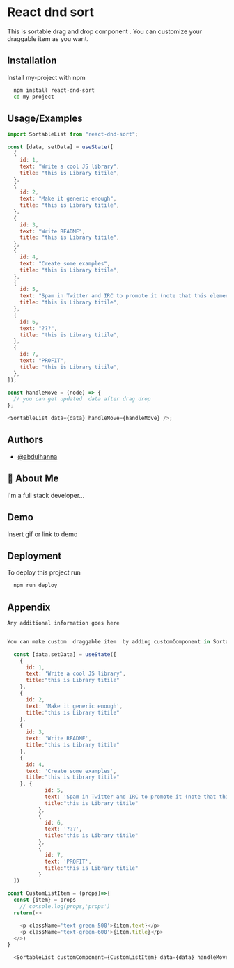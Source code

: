 # React dnd sort

This is sortable drag and drop component . You can customize your draggable item as you want.

## Installation

Install my-project with npm

```bash
  npm install react-dnd-sort
  cd my-project
```

## Usage/Examples

```javascript
import SortableList from "react-dnd-sort";

const [data, setData] = useState([
  {
    id: 1,
    text: "Write a cool JS library",
    title: "this is Library titile",
  },
  {
    id: 2,
    text: "Make it generic enough",
    title: "this is Library titile",
  },
  {
    id: 3,
    text: "Write README",
    title: "this is Library titile",
  },
  {
    id: 4,
    text: "Create some examples",
    title: "this is Library titile",
  },
  {
    id: 5,
    text: "Spam in Twitter and IRC to promote it (note that this element is taller than the others)",
    title: "this is Library titile",
  },
  {
    id: 6,
    text: "???",
    title: "this is Library titile",
  },
  {
    id: 7,
    text: "PROFIT",
    title: "this is Library titile",
  },
]);

const handleMove = (node) => {
  // you can get updated  data after drag drop
};

<SortableList data={data} handleMove={handleMove} />;
```

## Authors

- [@abdulhanna](https://github.com/abdulhanna)

## 🚀 About Me

I'm a full stack developer...

## Demo

Insert gif or link to demo

## Deployment

To deploy this project run

```bash
  npm run deploy
```

## Appendix

```javascript
Any additional information goes here


You can make custom  draggable item  by adding customComponent in SortableList.

  const [data,setData] = useState([
    {
      id: 1,
      text: 'Write a cool JS library',
      title:"this is Library titile"
    },
    {
      id: 2,
      text: 'Make it generic enough',
      title:"this is Library titile"
    },
    {
      id: 3,
      text: 'Write README',
      title:"this is Library titile"
    },
    {
      id: 4,
      text: 'Create some examples',
      title:"this is Library titile"
    }, {
            id: 5,
            text: 'Spam in Twitter and IRC to promote it (note that this element is taller than the others)',
            title:"this is Library titile"
          },
          {
            id: 6,
            text: '???',
            title:"this is Library titile"
          },
          {
            id: 7,
            text: 'PROFIT',
            title:"this is Library titile"
          }
  ])

const CustomListItem = (props)=>{
  const {item} = props
    // console.log(props,'props')
  return(<>

    <p className='text-green-500'>{item.text}</p>
    <p className='text-green-600'>{item.title}</p>
  </>)
}

  <SortableList customComponent={CustomListItem} data={data} handleMove={handleMove}/>

```
